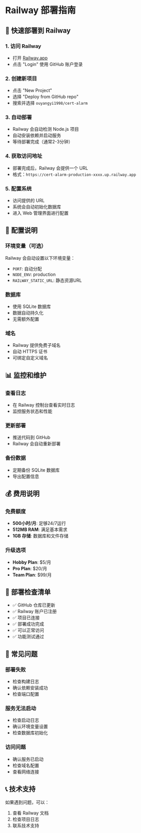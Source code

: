 # Railway 部署指南

## 🚀 快速部署到 Railway

### 1. 访问 Railway
- 打开 [Railway.app](https://railway.app/)
- 点击 "Login" 使用 GitHub 账户登录

### 2. 创建新项目
- 点击 "New Project"
- 选择 "Deploy from GitHub repo"
- 搜索并选择 `ouyangyi1998/cert-alarm`

### 3. 自动部署
- Railway 会自动检测 Node.js 项目
- 自动安装依赖并启动服务
- 等待部署完成（通常2-3分钟）

### 4. 获取访问地址
- 部署完成后，Railway 会提供一个 URL
- 格式：`https://cert-alarm-production-xxxx.up.railway.app`

### 5. 配置系统
- 访问提供的 URL
- 系统会自动初始化数据库
- 进入 Web 管理界面进行配置

## 🔧 配置说明

### 环境变量（可选）
Railway 会自动设置以下环境变量：
- `PORT`: 自动分配
- `NODE_ENV`: production
- `RAILWAY_STATIC_URL`: 静态资源URL

### 数据库
- 使用 SQLite 数据库
- 数据自动持久化
- 无需额外配置

### 域名
- Railway 提供免费子域名
- 自动 HTTPS 证书
- 可绑定自定义域名

## 📊 监控和维护

### 查看日志
- 在 Railway 控制台查看实时日志
- 监控服务状态和性能

### 更新部署
- 推送代码到 GitHub
- Railway 会自动重新部署

### 备份数据
- 定期备份 SQLite 数据库
- 导出配置信息

## 💰 费用说明

### 免费额度
- **500小时/月**: 足够24/7运行
- **512MB RAM**: 满足基本需求
- **1GB 存储**: 数据库和文件存储

### 升级选项
- **Hobby Plan**: $5/月
- **Pro Plan**: $20/月
- **Team Plan**: $99/月

## 🎯 部署检查清单

- ✅ GitHub 仓库已更新
- ✅ Railway 账户已注册
- ✅ 项目已连接
- ✅ 部署成功完成
- ✅ 可以正常访问
- ✅ 功能测试通过

## 🚨 常见问题

### 部署失败
- 检查构建日志
- 确认依赖安装成功
- 检查端口配置

### 服务无法启动
- 检查启动日志
- 确认环境变量设置
- 检查数据库初始化

### 访问问题
- 确认服务已启动
- 检查域名配置
- 查看网络连接

## 📞 技术支持

如果遇到问题，可以：
1. 查看 Railway 文档
2. 检查项目日志
3. 联系技术支持
